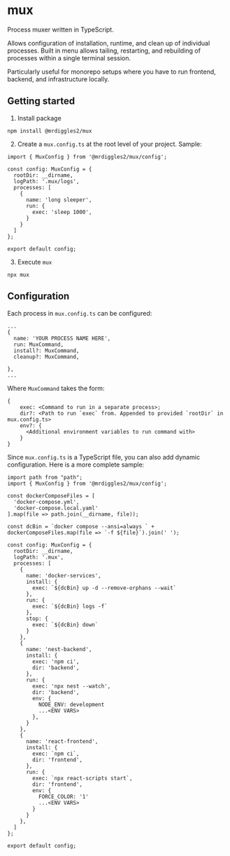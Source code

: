 # mux

Process muxer written in TypeScript.

Allows configuration of installation, runtime, and clean up of individual processes. Built in menu allows tailing, restarting, and rebuilding of processes within a single terminal session.

Particularly useful for monorepo setups where you have to run frontend, backend, and infrastructure locally.

## Getting started

1. Install package

```
npm install @mrdiggles2/mux
```

2. Create a `mux.config.ts` at the root level of your project. Sample:

```
import { MuxConfig } from '@mrdiggles2/mux/config';

const config: MuxConfig = {
  rootDir: __dirname,
  logPath: '.mux/logs',
  processes: [
    {
      name: 'long sleeper',
      run: {
        exec: 'sleep 1000',
      }
    }
  ]
};

export default config;
```

3. Execute `mux`

```
npx mux
```

## Configuration

Each process in `mux.config.ts` can be configured:

```
...
{
  name: 'YOUR PROCESS NAME HERE',
  run: MuxCommand,
  install?: MuxCommand,
  cleanup?: MuxCommand,

},
...
```

Where `MuxCommand` takes the form:

```
{
    exec: <Command to run in a separate process>;
    dir?: <Path to run `exec` from. Appended to provided `rootDir` in mux.config.ts>
    env?: {
      <Additional environment variables to run command with>
    }
}
```

Since `mux.config.ts` is a TypeScript file, you can also add dynamic configuration. Here is a more complete sample:

```
import path from "path";
import { MuxConfig } from '@mrdiggles2/mux/config';

const dockerComposeFiles = [
  'docker-compose.yml',
  'docker-compose.local.yaml'
].map(file => path.join(__dirname, file));

const dcBin = `docker compose --ansi=always ` + dockerComposeFiles.map(file => `-f ${file}`).join(' ');

const config: MuxConfig = {
  rootDir: __dirname,
  logPath: '.mux',
  processes: [
    {
      name: 'docker-services',
      install: {
        exec: `${dcBin} up -d --remove-orphans --wait`
      },
      run: {
        exec: `${dcBin} logs -f`
      },
      stop: {
        exec: `${dcBin} down`
      }
    },
    {
      name: 'nest-backend',
      install: {
        exec: 'npm ci',
        dir: 'backend',
      },
      run: {
        exec: 'npx nest --watch',
        dir: 'backend',
        env: {
          NODE_ENV: development
          ...<ENV VARS>
        },
      }
    },
    {
      name: 'react-frontend',
      install: {
        exec: `npm ci`,
        dir: 'frontend',
      },
      run: {
        exec: `npx react-scripts start`,
        dir: 'frontend',
        env: {
          FORCE_COLOR: '1'
          ...<ENV VARS>
        }
      }
    },
  ]
};

export default config;
```

